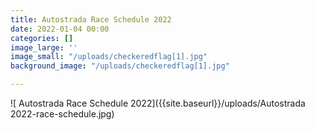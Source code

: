 ```yaml
---
title: Autostrada Race Schedule 2022
date: 2022-01-04 00:00
categories: []
image_large: ''
image_small: "/uploads/checkeredflag[1].jpg"
background_image: "/uploads/checkeredflag[1].jpg"

---
```

![ Autostrada Race Schedule 2022]({{site.baseurl}}/uploads/Autostrada 2022-race-schedule.jpg)
